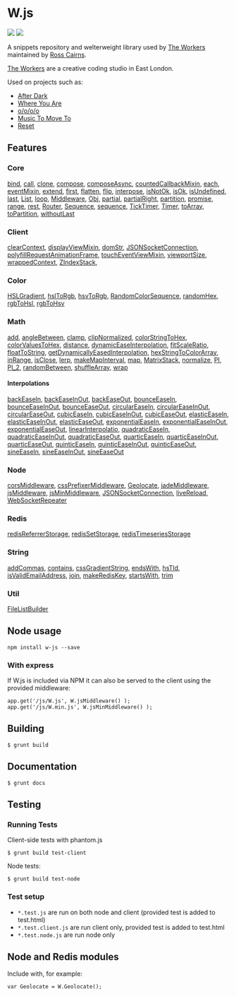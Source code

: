 # W.js

![](https://img.shields.io/npm/v/w-js.svg?style=flat)
![](https://img.shields.io/npm/dm/w-js.svg)

A snippets repository and welterweight library used by [The Workers](http://theworkers.net) maintained by [Ross Cairns](http://rosscairns.com/).

[The Workers](http://theworkers.net) are a creative coding studio in East London. 

Used on projects such as:

* [After Dark](http://afterdark.io/)
* [Where You Are](http://where-you-are.com/)
* [o/o/o/o](http://o-o-o-o.co.uk/)
* [Music To Move To](http://musictomoveto.co.uk/)
* [Reset](http://www.bibliothequedesign.com/projects/branding/reset/)

## Features

### Core

[bind](core/bind.js),
[call](core/call.js),
[clone](core/clone.js),
[compose](core/compose.js),
[composeAsync](core/compose-async.js),
[countedCallbackMixin](core/counted-callback-mixin.js),
[each](core/each.js),
[eventMixin](core/event-mixin.js),
[extend](core/extend.js),
[first](core/first.js),
[flatten](core/flatten.js),
[flip](core/flip.js),
[interpose](core/interpose.js),
[isNotOk](core/is-not-ok.js),
[isOk](core/is-ok.js),
[isUndefined](core/is-undefined.js),
[last](core/last.js),
[List](core/list.js),
[loop](core/loop.js),
[Middleware](core/middleware.js),
[Obj](core/object.js),
[partial](core/partial.js),
[partialRight](core/partial-right.js),
[partition](core/partition.js),
[promise](core/promise.js),
[range](core/range.js),
[rest](core/rest.js),
[Router](core/router.js),
[Sequence](core/sequence.js),
[sequence](core/sequence.js),
[TickTimer](core/tick-timer.js),
[Timer](core/timer.js),
[toArray](core/to-array.js),
[toPartition](core/to-partition.js),
[withoutLast](core/without-last.js)

### Client

[clearContext](client/clear-context.js),
[displayViewMixin](client/display-view-mixin.js),
[domStr](client/dom-str.js),
[JSONSocketConnection](client/json-socket-connection.js),
[polyfillRequestAnimationFrame](client/polyfill-request-animation-frame.js),
[touchEventViewMixin](client/touch-event-view-mixin.js),
[viewportSize](client/viewport-size.js),
[wrappedContext](client/wrapped-context.js),
[ZIndexStack](client/z-index-stack.js),

### Color

[HSLGradient](color/hsl-gradient.js),
[hslToRgb](color/hsl-to-rgb.js),
[hsvToRgb](color/hsv-to-rgb.js),
[RandomColorSequence](color/random-color-sequence.js),
[randomHex](color/random-hex.js),
[rgbToHsl](color/rgb-to-hsl.js),
[rgbToHsv](color/rgb-to-hsv.js)

### Math

[add](math/add.js),
[angleBetween](math/angle-between.js),
[clamp](math/clamp.js),
[clipNormalized](math/clip-normalized.js),
[colorStringToHex](math/color-string-to-hex.js),
[colorValuesToHex](math/color-values-to-hex.js),
[distance](math/distance.js),
[dynamicEaseInterpolation](math/dynamic-ease-interpolation.js),
[fitScaleRatio](math/fit-scale-ratio.js),
[floatToString](math/float-to-string.js),
[getDynamicallyEasedInterpolation](math/get-dynamically-eased-interpolation.js),
[hexStringToColorArray](math/hex-string-to-color-array.js),
[inRange](math/in-range.js),
[isClose](math/is-close.js),
[lerp](math/lerp.js),
[makeMapInterval](math/make-map-interval.js),
[map](math/map.js),
[MatrixStack](math/matrix-stack.js),
[normalize](math/normalize.js),
[PI](math/p-i.js),
[PI_2](math/pi-2.js),
[randomBetween](math/random-between.js),
[shuffleArray](math/shuffle-array.js),
[wrap](math/wrap.js)

#### Interpolations

[backEaseIn](math/interpolations/back-ease-in.js),
[backEaseInOut](math/interpolations/back-ease-in-out.js),
[backEaseOut](math/interpolations/back-ease-out.js),
[bounceEaseIn](math/interpolations/bounce-ease-in.js),
[bounceEaseInOut](math/interpolations/bounce-ease-in-out.js),
[bounceEaseOut](math/interpolations/bounce-ease-out.js),
[circularEaseIn](math/interpolations/circular-ease-in.js),
[circularEaseInOut](math/interpolations/circular-ease-in-out.js),
[circularEaseOut](math/interpolations/circular-ease-out.js),
[cubicEaseIn](math/interpolations/cubic-ease-in.js),
[cubicEaseInOut](math/interpolations/cubic-ease-in-out.js),
[cubicEaseOut](math/interpolations/cubic-ease-out.js),
[elasticEaseIn](math/interpolations/elastic-ease-in.js),
[elasticEaseInOut](math/interpolations/elastic-ease-in-out.js),
[elasticEaseOut](math/interpolations/elastic-ease-out.js),
[exponentialEaseIn](math/interpolations/exponential-ease-in.js),
[exponentialEaseInOut](math/interpolations/exponential-ease-in-out.js),
[exponentialEaseOut](math/interpolations/exponential-ease-out.js),
[linearInterpolatio](math/interpolations/linear-interpolatio.js),
[quadraticEaseIn](math/interpolations/quadratic-ease-in.js),
[quadraticEaseInOut](math/interpolations/quadratic-ease-in-out.js),
[quadraticEaseOut](math/interpolations/quadratic-ease-out.js),
[quarticEaseIn](math/interpolations/quartic-ease-in.js),
[quarticEaseInOut](math/interpolations/quartic-ease-in-out.js),
[quarticEaseOut](math/interpolations/quartic-ease-out.js),
[quinticEaseIn](math/interpolations/quintic-ease-in.js),
[quinticEaseInOut](math/interpolations/quintic-ease-in-out.js),
[quinticEaseOut](math/interpolations/quintic-ease-out.js),
[sineEaseIn](math/interpolations/sine-ease-in.js),
[sineEaseInOut](math/interpolations/sine-ease-in-out.js),
[sineEaseOut](math/interpolations/sine-ease-out.js)

### Node

[corsMiddleware](node/cors-middleware.js),
[cssPrefixerMiddleware](node/css-prefixer-middleware.js),
[Geolocate](node/geolocate.js),
[jadeMiddleware](node/jade-middleware.js),
[jsMiddleware](node/js-middleware.js),
[jsMinMiddleware](node/js-min-middleware.js),
[JSONSocketConnection](node/json-socket-connection.js),
[liveReload](node/live-reload.js),
[WebSocketRepeater](node/web-socket-repeater.js)

### Redis

[redisReferrerStorage](redis/redis-referrer-storage.js),
[redisSetStorage](redis/redis-set-storage.js),
[redisTimeseriesStorage](redis/redis-timeseries-storage.js)

### String

[addCommas](string/add-commas.js),
[contains](string/contains.js),
[cssGradientString](string/css-gradient-string.js),
[endsWith](string/ends-with.js),
[hsTld](string/hs-tld.js),
[isValidEmailAddress](string/is-valid-email-address.js),
[join](string/join.js),
[makeRedisKey](string/make-redis-key.js),
[startsWith](string/starts-with.js),
[trim](string/trim.js)

### Util

[FileListBuilder](util/file-list-builder.js)

## Node usage

    npm install w-js --save

### With express

If W.js is included via NPM it can also be served to the client using the provided middleware:

	app.get('/js/W.js', W.jsMiddleware() );
	app.get('/js/W.min.js', W.jsMinMiddleware() );

## Building

    $ grunt build

## Documentation 

    $ grunt docs

## Testing

### Running Tests

Client-side tests with phantom.js

    $ grunt build test-client

Node tests:

    $ grunt build test-node

### Test setup

* `*.test.js` are run on both node and client (provided test is added to test.html)
* `*.test.client.js` are run client only, provided test is added to test.html
* `*.test.node.js` are run node only

## Node and Redis modules

Include with, for example:

    var Geolocate = W.Geolocate();
